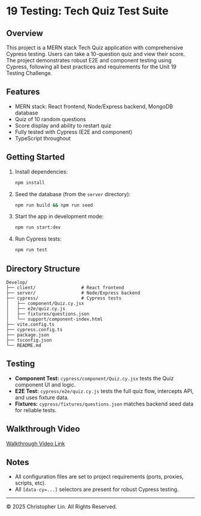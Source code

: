# 19 Testing: Tech Quiz Test Suite

## Overview
This project is a MERN stack Tech Quiz application with comprehensive Cypress testing. Users can take a 10-question quiz and view their score. The project demonstrates robust E2E and component testing using Cypress, following all best practices and requirements for the Unit 19 Testing Challenge.

## Features
- MERN stack: React frontend, Node/Express backend, MongoDB database
- Quiz of 10 random questions
- Score display and ability to restart quiz
- Fully tested with Cypress (E2E and component)
- TypeScript throughout



## Getting Started
1. Install dependencies:
   ```bash
   npm install
   ```
2. Seed the database (from the `server` directory):
   ```bash
   npm run build && npm run seed
   ```
3. Start the app in development mode:
   ```bash
   npm run start:dev
   ```
4. Run Cypress tests:
   ```bash
   npm run test
   ```

## Directory Structure
```
Develop/
├── client/                 # React frontend
├── server/                 # Node/Express backend
├── cypress/                # Cypress tests
│   ├── component/Quiz.cy.jsx
│   ├── e2e/quiz.cy.js
│   ├── fixtures/questions.json
│   └── support/component-index.html
├── vite.config.ts
├── cypress.config.ts
├── package.json
├── tsconfig.json
└── README.md
```

## Testing
- **Component Test:** `cypress/component/Quiz.cy.jsx` tests the Quiz component UI and logic.
- **E2E Test:** `cypress/e2e/quiz.cy.js` tests the full quiz flow, intercepts API, and uses fixture data.
- **Fixtures:** `cypress/fixtures/questions.json` matches backend seed data for reliable tests.

## Walkthrough Video
[Walkthrough Video Link](https://your-video-link-here)

## Notes
- All configuration files are set to project requirements (ports, proxies, scripts, etc).
- All `[data-cy=...]` selectors are present for robust Cypress testing.

---
© 2025 Christopher Lin. All Rights Reserved.
